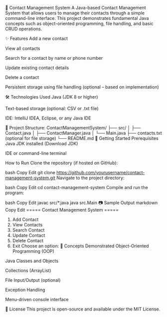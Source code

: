 📇 Contact Management System
A Java-based Contact Management System that allows users to manage their contacts through a simple command-line interface. This project demonstrates fundamental Java concepts such as object-oriented programming, file handling, and basic CRUD operations.

✨ Features
Add a new contact

View all contacts

Search for a contact by name or phone number

Update existing contact details

Delete a contact

Persistent storage using file handling (optional – based on implementation)

🛠 Technologies Used
Java (JDK 8 or higher)

Text-based storage (optional: CSV or .txt file)

IDE: IntelliJ IDEA, Eclipse, or any Java IDE

📁 Project Structure:
ContactManagementSystem/
├── src/
│   ├── Contact.java
│   ├── ContactManager.java
│   └── Main.java
├── contacts.txt (optional for file storage)
└── README.md
🚀 Getting Started
Prerequisites
Java JDK installed (Download JDK)

IDE or command-line terminal

How to Run
Clone the repository (if hosted on GitHub):

bash
Copy
Edit
git clone https://github.com/yourusername/contact-management-system.git
Navigate to the project directory:

bash
Copy
Edit
cd contact-management-system
Compile and run the program:

bash
Copy
Edit
javac src/*.java
java src.Main
📷 Sample Output
markdown
Copy
Edit
===== Contact Management System =====
1. Add Contact
2. View Contacts
3. Search Contact
4. Update Contact
5. Delete Contact
6. Exit
Choose an option:
📌 Concepts Demonstrated
Object-Oriented Programming (OOP)

Java Classes and Objects

Collections (ArrayList)

File Input/Output (optional)

Exception Handling

Menu-driven console interface

📄 License
This project is open-source and available under the MIT License.










